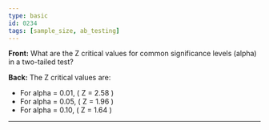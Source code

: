 ```yaml
---
type: basic
id: 0234
tags: [sample_size, ab_testing]
---
```


**Front:** What are the Z critical values for common significance levels (alpha) in a two-tailed test?

**Back:** The Z critical values are:

- For alpha = 0.01, \( Z = 2.58 \)
- For alpha = 0.05, \( Z = 1.96 \)
- For alpha = 0.10, \( Z = 1.64 \)

---
